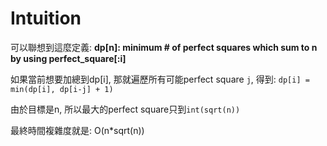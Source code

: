 # Intuition

可以聯想到這麼定義:
**dp[n]: minimum # of perfect squares which sum to n by using perfect_square[:i]**

如果當前想要加總到dp[i], 那就遍歷所有可能perfect square `j`, 得到:
`dp[i] = min(dp[i], dp[i-j] + 1)`

由於目標是n, 所以最大的perfect square只到`int(sqrt(n))`

最終時間複雜度就是: O(n*sqrt(n))